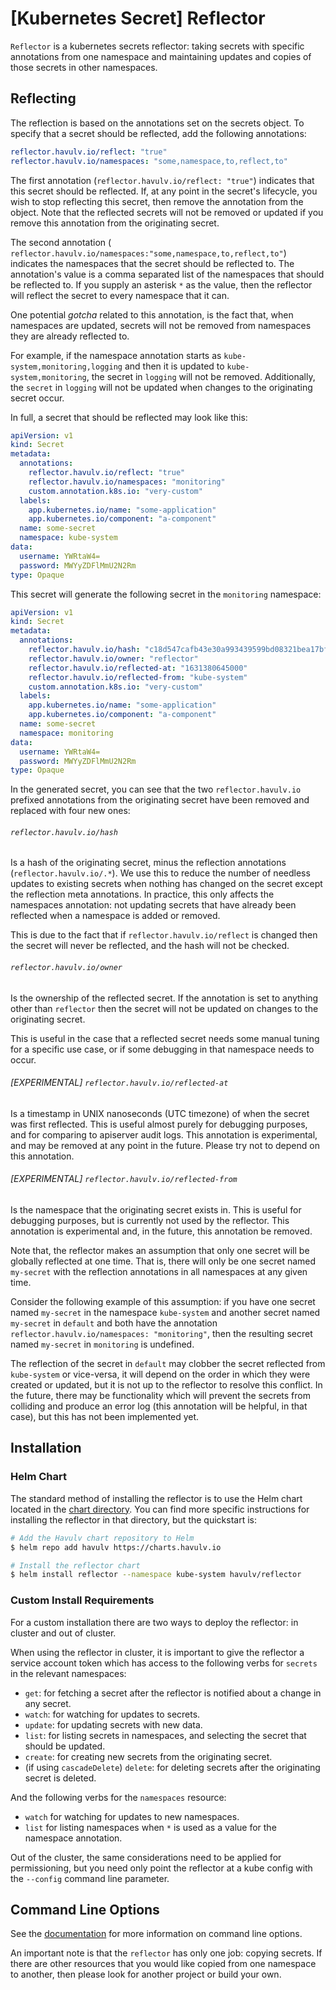 
# [Kubernetes Secret] Reflector

`Reflector` is a kubernetes secrets reflector: taking secrets
with specific annotations from one namespace and maintaining updates
and copies of those secrets in other namespaces.

## Reflecting

The reflection is based on the annotations set on the secrets object.
To specify that a secret should be reflected, add the following
annotations:

```yaml
reflector.havulv.io/reflect: "true"
reflector.havulv.io/namespaces: "some,namespace,to,reflect,to"
```

The first annotation (`reflector.havulv.io/reflect: "true"`) indicates
that this secret should be reflected. If, at any point in the secret's
lifecycle, you wish to stop reflecting this secret, then remove the
annotation from the object. Note that the reflected secrets will not be
removed or updated if you remove this annotation from the originating
secret.

The second annotation (
`reflector.havulv.io/namespaces:"some,namespace,to,reflect,to"`)
indicates the namespaces that the secret should be reflected to. The
annotation's value is a comma separated list of the namespaces that
should be reflected to. If you supply an asterisk `*` as the value,
then the reflector will reflect the secret to every namespace that it
can.

One potential _gotcha_ related to this annotation, is the fact that,
when namespaces are updated, secrets will not be removed from
namespaces they are already reflected to.

For example, if the namespace annotation starts as
`kube-system,monitoring,logging` and then it is updated to
`kube-system,monitoring`, the secret in `logging` will not be removed.
Additionally, the `secret` in `logging` will not be updated when
changes to the originating secret occur.

In full, a secret that should be reflected may look like this:
```yaml
apiVersion: v1
kind: Secret
metadata:
  annotations:
    reflector.havulv.io/reflect: "true"
    reflector.havulv.io/namespaces: "monitoring"
    custom.annotation.k8s.io: "very-custom"
  labels:
    app.kubernetes.io/name: "some-application"
    app.kubernetes.io/component: "a-component"
  name: some-secret
  namespace: kube-system
data:
  username: YWRtaW4=
  password: MWYyZDFlMmU2N2Rm
type: Opaque
```

This secret will generate the following secret in the `monitoring`
namespace:

```yaml
apiVersion: v1
kind: Secret
metadata:
  annotations:
    reflector.havulv.io/hash: "c18d547cafb43e30a993439599bd08321bea17bfedbe28b13bce8a7f298b63a2"
    reflector.havulv.io/owner: "reflector"
    reflector.havulv.io/reflected-at: "1631380645000"
    reflector.havulv.io/reflected-from: "kube-system"
    custom.annotation.k8s.io: "very-custom"
  labels:
    app.kubernetes.io/name: "some-application"
    app.kubernetes.io/component: "a-component"
  name: some-secret
  namespace: monitoring
data:
  username: YWRtaW4=
  password: MWYyZDFlMmU2N2Rm
type: Opaque
```

In the generated secret, you can see that the two `reflector.havulv.io`
prefixed annotations from the originating secret have been removed and
replaced with four new ones:


###### `reflector.havulv.io/hash`

Is a hash of the originating secret, minus the reflection annotations
(`reflector.havulv.io/.*`). We use this to reduce the number of
needless updates to existing secrets when nothing has changed on the
secret except the reflection meta annotations. In practice, this only
affects the namespaces annotation: not updating secrets that have
already been reflected when a namespace is added or removed.

This is due to the fact that if `reflector.havulv.io/reflect` is
changed then the secret will never be reflected, and the hash will
not be checked.


###### `reflector.havulv.io/owner`

Is the ownership of the reflected secret. If the annotation is set to
anything other than `reflector` then the secret will not be updated on
changes to the originating secret.

This is useful in the case that a reflected secret needs some manual
tuning for a specific use case, or if some debugging in that namespace
needs to occur.


###### [EXPERIMENTAL] `reflector.havulv.io/reflected-at`

Is a timestamp in UNIX nanoseconds (UTC timezone) of when the secret
was first reflected. This is useful almost purely for debugging
purposes, and for comparing to apiserver audit logs. This annotation
is experimental, and may be removed at any point in the future. Please
try not to depend on this annotation.


###### [EXPERIMENTAL] `reflector.havulv.io/reflected-from`

Is the namespace that the originating secret exists in. This is useful
for debugging purposes, but is currently not used by the reflector.
This annotation is experimental and, in the future, this annotation be
removed.

Note that, the reflector makes an assumption that only one secret
will be globally reflected at one time. That is, there will only be
one secret named `my-secret` with the reflection annotations in all
namespaces at any given time.

Consider the following example of this assumption: if you have one
secret named `my-secret` in the namespace `kube-system` and another
secret named `my-secret` in `default` and both have the annotation
`reflector.havulv.io/namespaces: "monitoring"`, then the resulting
secret named `my-secret` in `monitoring` is undefined.

The reflection of the secret in `default` may clobber the secret
reflected from `kube-system` or vice-versa, it will depend on the order
in which they were created or updated, but it is not up to the
reflector to resolve this conflict.  In the future, there may be
functionality which will prevent the secrets from colliding and produce
an error log (this annotation will be helpful, in that case), but this
has not been implemented yet.


## Installation

### Helm Chart

The standard method of installing the reflector is to use the Helm
chart located in the [chart directory](./deploy/chart). You can find
more specific instructions for installing the reflector in that
directory, but the quickstart is:

```bash
# Add the Havulv chart repository to Helm
$ helm repo add havulv https://charts.havulv.io

# Install the reflector chart
$ helm install reflector --namespace kube-system havulv/reflector
```

### Custom Install Requirements

For a custom installation there are two ways to deploy the reflector:
in cluster and out of cluster.

When using the reflector in cluster, it is important to give the
reflector a service account token which has access to the following
verbs for `secrets` in the relevant namespaces:
* `get`: for fetching a secret after the reflector is notified about a
  change in any secret.
* `watch`: for watching for updates to secrets.
* `update`: for updating secrets with new data.
* `list`: for listing secrets in namespaces, and selecting the secret
  that should be updated.
* `create`: for creating new secrets from the originating secret.
* (if using `cascadeDelete`) `delete`: for deleting secrets after the
  originating secret is deleted.

And the following verbs for the `namespaces` resource:
* `watch` for watching for updates to new namespaces.
* `list` for listing namespaces when `*` is used as a value for the
  namespace annotation.

Out of the cluster, the same considerations need to be applied for
permissioning, but you need only point the reflector at a kube config
with the `--config` command line parameter.

## Command Line Options

See the [documentation](./docs/cmd) for more information on command line
options.

An important note is that the `reflector` has only one job: copying
secrets. If there are other resources that you would like copied from
one namespace to another, then please look for another project or
build your own.
